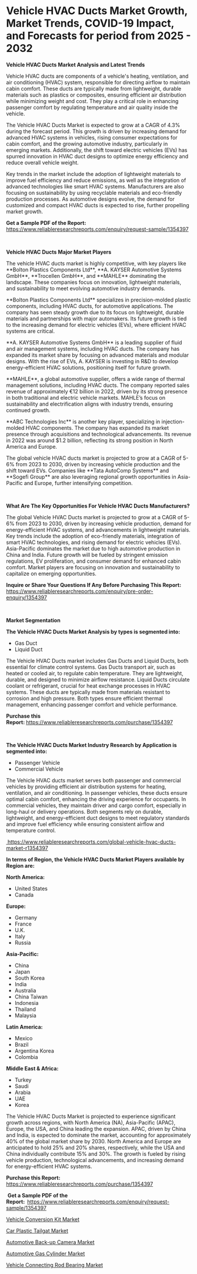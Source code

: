 <p><h1>Vehicle HVAC Ducts Market Growth, Market Trends, COVID-19 Impact, and Forecasts for period from 2025 - 2032</h1></p><p><strong>Vehicle HVAC Ducts Market Analysis and Latest Trends</strong></p>
<p><p>Vehicle HVAC ducts are components of a vehicle's heating, ventilation, and air conditioning (HVAC) system, responsible for directing airflow to maintain cabin comfort. These ducts are typically made from lightweight, durable materials such as plastics or composites, ensuring efficient air distribution while minimizing weight and cost. They play a critical role in enhancing passenger comfort by regulating temperature and air quality inside the vehicle.</p><p>The Vehicle HVAC Ducts Market is expected to grow at a CAGR of 4.3% during the forecast period. This growth is driven by increasing demand for advanced HVAC systems in vehicles, rising consumer expectations for cabin comfort, and the growing automotive industry, particularly in emerging markets. Additionally, the shift toward electric vehicles (EVs) has spurred innovation in HVAC duct designs to optimize energy efficiency and reduce overall vehicle weight.</p><p>Key trends in the market include the adoption of lightweight materials to improve fuel efficiency and reduce emissions, as well as the integration of advanced technologies like smart HVAC systems. Manufacturers are also focusing on sustainability by using recyclable materials and eco-friendly production processes. As automotive designs evolve, the demand for customized and compact HVAC ducts is expected to rise, further propelling market growth.</p></p>
<p><strong>Get a Sample PDF of the Report:&nbsp;</strong> <a href="https://www.reliableresearchreports.com/enquiry/request-sample/1354397?utm_campaign=7&utm_medium=2&utm_source=Github&utm_content=ia&utm_term=24012025&utm_id=vehicle-hvac-ducts">https://www.reliableresearchreports.com/enquiry/request-sample/1354397</a></p>
<p>&nbsp;</p>
<p><strong>Vehicle HVAC Ducts Major Market Players</strong></p>
<p><p>The vehicle HVAC ducts market is highly competitive, with key players like **Bolton Plastics Components Ltd**, **A. KAYSER Automotive Systems GmbH**, **Trocellen GmbH**, and **MAHLE** dominating the landscape. These companies focus on innovation, lightweight materials, and sustainability to meet evolving automotive industry demands.</p><p>**Bolton Plastics Components Ltd** specializes in precision-molded plastic components, including HVAC ducts, for automotive applications. The company has seen steady growth due to its focus on lightweight, durable materials and partnerships with major automakers. Its future growth is tied to the increasing demand for electric vehicles (EVs), where efficient HVAC systems are critical.</p><p>**A. KAYSER Automotive Systems GmbH** is a leading supplier of fluid and air management systems, including HVAC ducts. The company has expanded its market share by focusing on advanced materials and modular designs. With the rise of EVs, A. KAYSER is investing in R&D to develop energy-efficient HVAC solutions, positioning itself for future growth.</p><p>**MAHLE**, a global automotive supplier, offers a wide range of thermal management solutions, including HVAC ducts. The company reported sales revenue of approximately €12 billion in 2022, driven by its strong presence in both traditional and electric vehicle markets. MAHLE’s focus on sustainability and electrification aligns with industry trends, ensuring continued growth.</p><p>**ABC Technologies Inc** is another key player, specializing in injection-molded HVAC components. The company has expanded its market presence through acquisitions and technological advancements. Its revenue in 2022 was around $1.2 billion, reflecting its strong position in North America and Europe.</p><p>The global vehicle HVAC ducts market is projected to grow at a CAGR of 5-6% from 2023 to 2030, driven by increasing vehicle production and the shift toward EVs. Companies like **Tata AutoComp Systems** and **Sogefi Group** are also leveraging regional growth opportunities in Asia-Pacific and Europe, further intensifying competition.</p></p>
<p>&nbsp;</p>
<p><strong>What Are The Key Opportunities For Vehicle HVAC Ducts Manufacturers?</strong></p>
<p><p>The global Vehicle HVAC Ducts market is projected to grow at a CAGR of 5-6% from 2023 to 2030, driven by increasing vehicle production, demand for energy-efficient HVAC systems, and advancements in lightweight materials. Key trends include the adoption of eco-friendly materials, integration of smart HVAC technologies, and rising demand for electric vehicles (EVs). Asia-Pacific dominates the market due to high automotive production in China and India. Future growth will be fueled by stringent emission regulations, EV proliferation, and consumer demand for enhanced cabin comfort. Market players are focusing on innovation and sustainability to capitalize on emerging opportunities.</p></p>
<p><strong>Inquire or Share Your Questions If Any Before Purchasing This Report:</strong> <a href="https://www.reliableresearchreports.com/enquiry/pre-order-enquiry/1354397?utm_campaign=7&utm_medium=2&utm_source=Github&utm_content=ia&utm_term=24012025&utm_id=vehicle-hvac-ducts">https://www.reliableresearchreports.com/enquiry/pre-order-enquiry/1354397</a></p>
<p>&nbsp;</p>
<p><strong>Market Segmentation</strong></p>
<p><strong>The Vehicle HVAC Ducts Market Analysis by types is segmented into:</strong></p>
<p><ul><li>Gas Duct</li><li>Liquid Duct</li></ul></p>
<p><p>The Vehicle HVAC Ducts market includes Gas Ducts and Liquid Ducts, both essential for climate control systems. Gas Ducts transport air, such as heated or cooled air, to regulate cabin temperature. They are lightweight, durable, and designed to minimize airflow resistance. Liquid Ducts circulate coolant or refrigerant, crucial for heat exchange processes in HVAC systems. These ducts are typically made from materials resistant to corrosion and high pressure. Both types ensure efficient thermal management, enhancing passenger comfort and vehicle performance.</p></p>
<p><strong>Purchase this Report:&nbsp;</strong><a href="https://www.reliableresearchreports.com/purchase/1354397?utm_campaign=7&utm_medium=2&utm_source=Github&utm_content=ia&utm_term=24012025&utm_id=vehicle-hvac-ducts">https://www.reliableresearchreports.com/purchase/1354397</a></p>
<p>&nbsp;</p>
<p><strong>The Vehicle HVAC Ducts Market Industry Research by Application is segmented into:</strong></p>
<p><ul><li>Passenger Vehicle</li><li>Commercial Vehicle</li></ul></p>
<p><p>The Vehicle HVAC ducts market serves both passenger and commercial vehicles by providing efficient air distribution systems for heating, ventilation, and air conditioning. In passenger vehicles, these ducts ensure optimal cabin comfort, enhancing the driving experience for occupants. In commercial vehicles, they maintain driver and cargo comfort, especially in long-haul or delivery operations. Both segments rely on durable, lightweight, and energy-efficient duct designs to meet regulatory standards and improve fuel efficiency while ensuring consistent airflow and temperature control.</p></p>
<p><a href="https://www.reliableresearchreports.com/global-vehicle-hvac-ducts-market-r1354397?utm_campaign=7&utm_medium=2&utm_source=Github&utm_content=ia&utm_term=24012025&utm_id=vehicle-hvac-ducts">&nbsp;https://www.reliableresearchreports.com/global-vehicle-hvac-ducts-market-r1354397</a></p>
<p><strong>In terms of Region, the Vehicle HVAC Ducts Market Players available by Region are:</strong></p>
<p>
    <p> <strong> North America: </strong>
        <ul>
            <li>United States</li>
            <li>Canada</li>
        </ul>
        </p> 
    <p> <strong> Europe: </strong>
        <ul>
            <li>Germany</li>
            <li>France</li>
            <li>U.K.</li>
            <li>Italy</li>
            <li>Russia</li>
        </ul>
        </p> 
    <p> <strong> Asia-Pacific: </strong>
        <ul>
            <li>China</li>
            <li>Japan</li>
            <li>South Korea</li>
            <li>India</li>
            <li>Australia</li>
            <li>China Taiwan</li>
            <li>Indonesia</li>
            <li>Thailand</li>
            <li>Malaysia</li>
        </ul>
        </p> 
    <p> <strong> Latin America: </strong>
        <ul>
            <li>Mexico</li>
            <li>Brazil</li>
            <li>Argentina Korea</li>
            <li>Colombia</li>
        </ul>
        </p> 
    <p> <strong> Middle East & Africa: </strong>
        <ul>
            <li>Turkey</li>
            <li>Saudi</li>
            <li>Arabia</li>
            <li>UAE</li>
            <li>Korea</li>
        </ul>
    </p>
    </p>
<p><p>The Vehicle HVAC Ducts Market is projected to experience significant growth across regions, with North America (NA), Asia-Pacific (APAC), Europe, the USA, and China leading the expansion. APAC, driven by China and India, is expected to dominate the market, accounting for approximately 40% of the global market share by 2030. North America and Europe are anticipated to hold 25% and 20% shares, respectively, while the USA and China individually contribute 15% and 30%. The growth is fueled by rising vehicle production, technological advancements, and increasing demand for energy-efficient HVAC systems.</p></p>
<p><strong>Purchase this Report: </strong><a href="https://www.reliableresearchreports.com/purchase/1354397?utm_campaign=7&utm_medium=2&utm_source=Github&utm_content=ia&utm_term=24012025&utm_id=vehicle-hvac-ducts">https://www.reliableresearchreports.com/purchase/1354397</a></p>
<p>&nbsp;<strong>Get a Sample PDF of the Report:&nbsp;&nbsp;</strong><a href="https://www.reliableresearchreports.com/enquiry/request-sample/1354397?utm_campaign=7&utm_medium=2&utm_source=Github&utm_content=ia&utm_term=24012025&utm_id=vehicle-hvac-ducts">https://www.reliableresearchreports.com/enquiry/request-sample/1354397</a></p>
<p><strong></strong></p>
<p><p><a href="https://github.com/ilonaenterline65/Market-Research-Report-List-1/blob/main/vehicle-conversion-kit-market.md?utm_campaign=7&utm_medium=2&utm_source=Github&utm_content=ia&utm_term=24012025&utm_id=vehicle-hvac-ducts">Vehicle Conversion Kit Market</a></p><p><a href="https://github.com/chungwimbu4/Market-Research-Report-List-1/blob/main/car-plastic-tailgat-market.md?utm_campaign=7&utm_medium=2&utm_source=Github&utm_content=ia&utm_term=24012025&utm_id=vehicle-hvac-ducts">Car Plastic Tailgat Market</a></p><p><a href="https://github.com/AshrafKhan865/Market-Research-Report-List-1/blob/main/automotive-back-up-camera-market.md?utm_campaign=7&utm_medium=2&utm_source=Github&utm_content=ia&utm_term=24012025&utm_id=vehicle-hvac-ducts">Automotive Back-up Camera Market</a></p><p><a href="https://github.com/gullattedenna/Market-Research-Report-List-1/blob/main/automotive-gas-cylinder-market.md?utm_campaign=7&utm_medium=2&utm_source=Github&utm_content=ia&utm_term=24012025&utm_id=vehicle-hvac-ducts">Automotive Gas Cylinder Market</a></p><p><a href="https://github.com/bmorecock/Market-Research-Report-List-5/blob/main/vehicle-connecting-rod-bearing-market.md?utm_campaign=7&utm_medium=2&utm_source=Github&utm_content=ia&utm_term=24012025&utm_id=vehicle-hvac-ducts">Vehicle Connecting Rod Bearing Market</a></p></p>